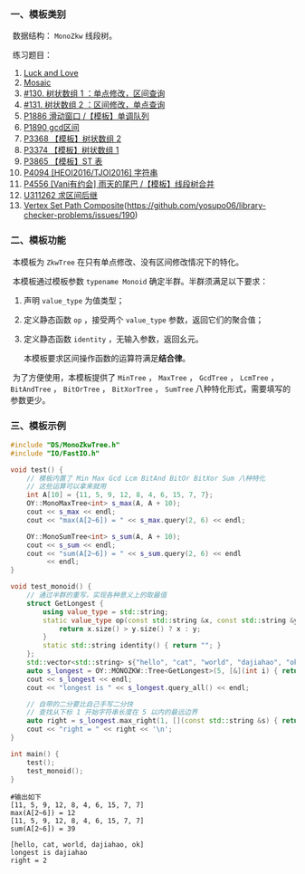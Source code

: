 ### 一、模板类别

​	数据结构： `MonoZkw` 线段树。

​	练习题目：

1. [Luck and Love](https://acm.hdu.edu.cn/showproblem.php?pid=1823)
2. [Mosaic](https://acm.hdu.edu.cn/showproblem.php?pid=4819)
3. [#130. 树状数组 1 ：单点修改，区间查询](https://loj.ac/p/130)
4. [#131. 树状数组 2 ：区间修改，单点查询](https://loj.ac/p/131)
5. [P1886 滑动窗口 /【模板】单调队列](https://www.luogu.com.cn/problem/P1886)
6. [P1890 gcd区间](https://www.luogu.com.cn/problem/P1890)
7. [P3368 【模板】树状数组 2](https://www.luogu.com.cn/problem/P3368)
8. [P3374 【模板】树状数组 1](https://www.luogu.com.cn/problem/P3374)
9. [P3865 【模板】ST 表](https://www.luogu.com.cn/problem/P3865)
10. [P4094 [HEOI2016/TJOI2016] 字符串](https://www.luogu.com.cn/problem/P4094)
11. [P4556 [Vani有约会] 雨天的尾巴 /【模板】线段树合并](https://www.luogu.com.cn/problem/P4556)
12. [U311262 求区间后继](https://www.luogu.com.cn/problem/U311262)
13. [Vertex Set Path Composite](https://judge.yosupo.jp/problem/vertex_set_path_composite)(https://github.com/yosupo06/library-checker-problems/issues/190)

### 二、模板功能


​		本模板为 `ZkwTree` 在只有单点修改、没有区间修改情况下的特化。



​		本模板通过模板参数 `typename Monoid` 确定半群。半群须满足以下要求：

1. 声明 `value_type` 为值类型；

2. 定义静态函数 `op` ，接受两个 `value_type` 参数，返回它们的聚合值；

3. 定义静态函数 `identity` ，无输入参数，返回幺元。

    本模板要求区间操作函数的运算符满足**结合律**。

​		为了方便使用，本模板提供了 `MinTree` ， `MaxTree` ， `GcdTree` ， `LcmTree` ， `BitAndTree` ， `BitOrTree` ， `BitXorTree` ， `SumTree` 八种特化形式，需要填写的参数更少。


### 三、模板示例

```c++
#include "DS/MonoZkwTree.h"
#include "IO/FastIO.h"

void test() {
    // 模板内置了 Min Max Gcd Lcm BitAnd BitOr BitXor Sum 八种特化
    // 这些运算可以拿来就用
    int A[10] = {11, 5, 9, 12, 8, 4, 6, 15, 7, 7};
    OY::MonoMaxTree<int> s_max(A, A + 10);
    cout << s_max << endl;
    cout << "max(A[2~6]) = " << s_max.query(2, 6) << endl;

    OY::MonoSumTree<int> s_sum(A, A + 10);
    cout << s_sum << endl;
    cout << "sum(A[2~6]) = " << s_sum.query(2, 6) << endl
         << endl;
}

void test_monoid() {
    // 通过半群的重写，实现各种意义上的取最值
    struct GetLongest {
        using value_type = std::string;
        static value_type op(const std::string &x, const std::string &y) {
            return x.size() > y.size() ? x : y;
        }
        static std::string identity() { return ""; }
    };
    std::vector<std::string> s{"hello", "cat", "world", "dajiahao", "ok"};
    auto s_longest = OY::MONOZKW::Tree<GetLongest>(5, [&](int i) { return s[i]; });
    cout << s_longest << endl;
    cout << "longest is " << s_longest.query_all() << endl;

    // 自带的二分要比自己手写二分快
    // 查找从下标 1 开始字符串长度在 5 以内的最远边界
    auto right = s_longest.max_right(1, [](const std::string &s) { return s.size() <= 5; });
    cout << "right = " << right << '\n';
}

int main() {
    test();
    test_monoid();
}
```

```
#输出如下
[11, 5, 9, 12, 8, 4, 6, 15, 7, 7]
max(A[2~6]) = 12
[11, 5, 9, 12, 8, 4, 6, 15, 7, 7]
sum(A[2~6]) = 39

[hello, cat, world, dajiahao, ok]
longest is dajiahao
right = 2

```

